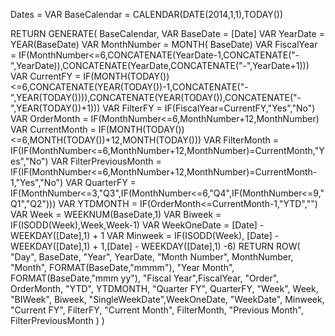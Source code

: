 Dates = 
VAR  BaseCalendar = CALENDAR(DATE(2014,1,1),TODAY())

RETURN
GENERATE(
        BaseCalendar, 
        VAR BaseDate = [Date]
        VAR YearDate = YEAR(BaseDate)
        VAR MonthNumber = MONTH( BaseDate)
        VAR FiscalYear = IF(MonthNumber<=6,CONCATENATE(YearDate-1,CONCATENATE("-",YearDate)),CONCATENATE(YearDate,CONCATENATE("-",YearDate+1)))
        VAR CurrentFY = IF(MONTH(TODAY())<=6,CONCATENATE(YEAR(TODAY())-1,CONCATENATE("-",YEAR(TODAY()))),CONCATENATE(YEAR(TODAY()),CONCATENATE("-",YEAR(TODAY())+1)))
        VAR FilterFY = IF(FiscalYear=CurrentFY,"Yes","No")
        VAR OrderMonth = IF(MonthNumber<=6,MonthNumber+12,MonthNumber)
        VAR CurrentMonth = IF(MONTH(TODAY())<=6,MONTH(TODAY())+12,MONTH(TODAY()))
        VAR FilterMonth = IF(IF(MonthNumber<=6,MonthNumber+12,MonthNumber)=CurrentMonth,"Yes","No")
        VAR FilterPreviousMonth = IF(IF(MonthNumber<=6,MonthNumber+12,MonthNumber)=CurrentMonth-1,"Yes","No")
        VAR QuarterFY = IF(MonthNumber<=3,"Q3",IF(MonthNumber<=6,"Q4",IF(MonthNumber<=9,"Q1","Q2")))
        VAR YTDMONTH = IF(OrderMonth<=CurrentMonth-1,"YTD","")
        VAR Week = WEEKNUM(BaseDate,1)
        VAR Biweek = IF(ISODD(Week),Week,Week-1)
        VAR WeekOneDate =  [Date] - WEEKDAY([Date],1) + 1
        VAR Minweek =  IF(ISODD(Week), [Date] - WEEKDAY([Date],1) + 1,[Date] - WEEKDAY([Date],1) -6)
        RETURN ROW( "Day", BaseDate,
                    "Year", YearDate,
                    "Month Number", MonthNumber,
                    "Month", FORMAT(BaseDate,"mmmm"),
                    "Year Month", FORMAT(BaseDate,"mmm yy"),
                    "Fiscal Year",FiscalYear,
                    "Order", OrderMonth,
                    "YTD", YTDMONTH,
                    "Quarter FY", QuarterFY,
                    "Week", Week,
                    "BIWeek", Biweek,
                    "SingleWeekDate",WeekOneDate,
                    "WeekDate", Minweek,
                    "Current FY", FilterFY,
                    "Current Month", FilterMonth,
                    "Previous Month", FilterPreviousMonth
        )
)
